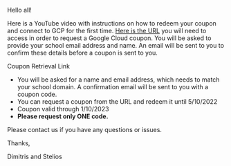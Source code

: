 Hello all!


Here is a YouTube video with instructions on how to redeem your coupon and connect to GCP for the first time. [Here is the URL](https://www.youtube.com/watch?v=o8ys7Qt8h5w) you will need to access in order to request a Google Cloud coupon. You will be asked to provide your school email address and name. An email will be sent to you to confirm these details before a coupon is sent to you.

Coupon Retrieval Link

- You will be asked for a name and email address, which needs to match your school domain. A confirmation email will be sent to you with a coupon code.
- You can request a coupon from the URL and redeem it until 5/10/2022
- Coupon valid through 1/10/2023
- **Please request only ONE code.**

Please contact us if you have any questions or issues.

Thanks,

Dimitris and Stelios